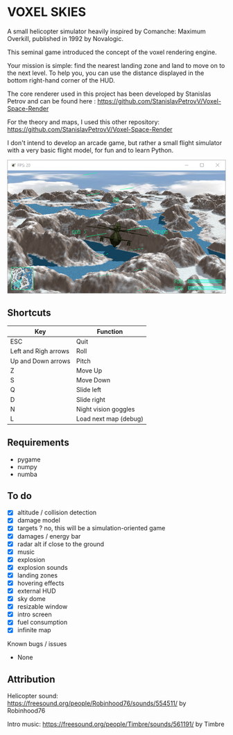 # VOXEL SKIES

A small helicopter simulator heavily inspired by Comanche: Maximum Overkill, published in 1992 by Novalogic.

This seminal game introduced the concept of the voxel rendering engine.

Your mission is simple: find the nearest landing zone and land to move on to the next level. To help you, you can use the distance displayed in the bottom right-hand corner of the HUD.

The core renderer used in this project has been developed by Stanislas Petrov and can be found here : https://github.com/StanislavPetrovV/Voxel-Space-Render

For the theory and maps, I used this other repository: https://github.com/StanislavPetrovV/Voxel-Space-Render

I don't intend to develop an arcade game, but rather a small flight simulator with a very basic flight model, for fun and to learn Python.

<img src="screenshot.png">

## Shortcuts

| Key | Function |
|-----|----------|
| ESC | Quit |
| Left and Righ arrows | Roll |
| Up and Down arrows | Pitch |
| Z | Move Up |
| S | Move Down |
| Q | Slide left |
| D | Slide right |
| N | Night vision goggles |
| L | Load next map (debug) |

## Requirements

* pygame
* numpy
* numba

## To do

* [x] altitude / collision detection
* [x] damage model
* [x] targets ? no, this will be a simulation-oriented game
* [x] damages / energy bar
* [x] radar alt if close to the ground
* [x] music 
* [x] explosion
* [x] explosion sounds
* [x] landing zones
* [x] hovering effects
* [x] external HUD
* [x] sky dome
* [x] resizable window
* [x] intro screen
* [x] fuel consumption
* [x] infinite map

Known bugs / issues

* None

## Attribution

Helicopter sound:
https://freesound.org/people/Robinhood76/sounds/554511/ by Robinhood76

Intro music:
https://freesound.org/people/Timbre/sounds/561191/ by Timbre